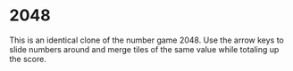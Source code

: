 # 2048
 This is an identical clone of the number game 2048. Use the arrow keys to slide numbers around and merge tiles of the same value while totaling up the score.
